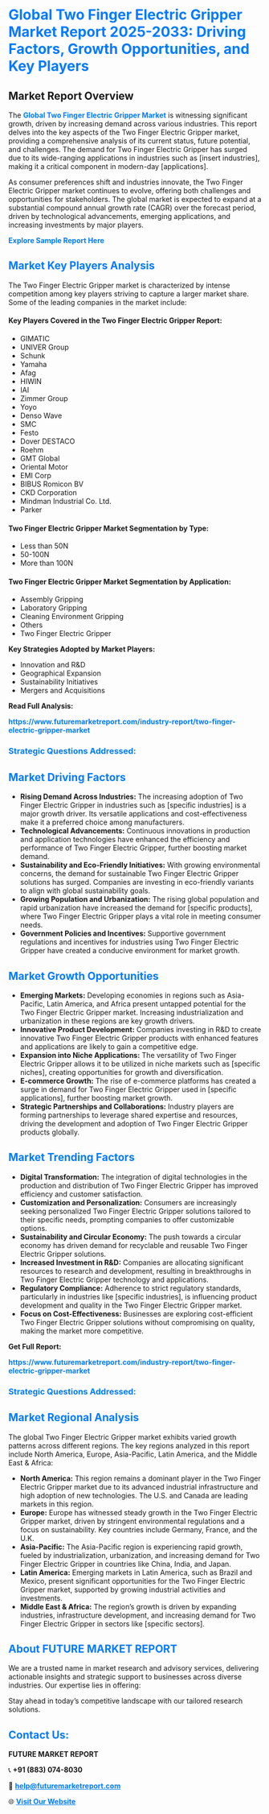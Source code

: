 <h1 style="color: #007BFF;">Global Two Finger Electric Gripper Market Report 2025-2033: Driving Factors, Growth Opportunities, and Key Players</h1>

<section id="overview">
<h2>Market Report Overview</h2>
<p>The <a href="https://www.futuremarketreport.com/industry-report/two-finger-electric-gripper-market" style="color: #007BFF; text-decoration: none;"><strong>Global Two Finger Electric Gripper Market</strong></a> is witnessing significant growth, driven by increasing demand across various industries. This report delves into the key aspects of the Two Finger Electric Gripper market, providing a comprehensive analysis of its current status, future potential, and challenges. The demand for Two Finger Electric Gripper has surged due to its wide-ranging applications in industries such as [insert industries], making it a critical component in modern-day [applications].</p>
<p>As consumer preferences shift and industries innovate, the Two Finger Electric Gripper market continues to evolve, offering both challenges and opportunities for stakeholders. The global market is expected to expand at a substantial compound annual growth rate (CAGR) over the forecast period, driven by technological advancements, emerging applications, and increasing investments by major players.</p>
</section>

<section id="overview">
<p><a href="https://www.futuremarketreport.com/request-sample/reportId=112509" style="color: #007BFF; text-decoration: none;"><strong>Explore Sample Report Here</strong></a></p>
</section>

<section id="key-players">
<h2 style="color: #007BFF;">Market Key Players Analysis</h2>
<p>The Two Finger Electric Gripper market is characterized by intense competition among key players striving to capture a larger market share. Some of the leading companies in the market include:</p>
<h4>Key Players Covered in the Two Finger Electric Gripper Report:</h4>
<ul><li>GIMATIC</li><li>UNIVER Group</li><li>Schunk</li><li>Yamaha</li><li>Afag</li><li>HIWIN</li><li>IAI</li><li>Zimmer Group</li><li>Yoyo</li><li>Denso Wave</li><li>SMC</li><li>Festo</li><li>Dover DESTACO</li><li>Roehm</li><li>GMT Global</li><li>Oriental Motor</li><li>EMI Corp</li><li>BIBUS Romicon BV</li><li>CKD Corporation</li><li>Mindman Industrial Co. Ltd.</li><li>Parker</li></ul>
<h4>Two Finger Electric Gripper Market Segmentation by Type:</h4>
<ul><li>Less than 50N</li><li>50-100N</li><li>More than 100N</li></ul>

<h4>Two Finger Electric Gripper Market Segmentation by Application:</h4>
<ul><li>Assembly Gripping</li><li>Laboratory Gripping</li><li>Cleaning Environment Gripping</li><li>Others</li><li>Two Finger Electric Gripper</li></ul>
<p><strong>Key Strategies Adopted by Market Players:</strong></p>
<ul>
<li>Innovation and R&D</li>
<li>Geographical Expansion</li>
<li>Sustainability Initiatives</li>
<li>Mergers and Acquisitions</li>
</ul>
</section>

<section>
<p><strong>Read Full Analysis: </strong></p><a href="https://www.futuremarketreport.com/industry-report/two-finger-electric-gripper-market" style="color: #007BFF; text-decoration: none;"><strong>https://www.futuremarketreport.com/industry-report/two-finger-electric-gripper-market</strong></a>
<h3 style="color: #007BFF;">Strategic Questions Addressed:</h3>
</section>

<section id="driving-factors">
<h2 style="color: #007BFF;">Market Driving Factors</h2>
<ul>
<li><strong>Rising Demand Across Industries:</strong> The increasing adoption of Two Finger Electric Gripper in industries such as [specific industries] is a major growth driver. Its versatile applications and cost-effectiveness make it a preferred choice among manufacturers.</li>
<li><strong>Technological Advancements:</strong> Continuous innovations in production and application technologies have enhanced the efficiency and performance of Two Finger Electric Gripper, further boosting market demand.</li>
<li><strong>Sustainability and Eco-Friendly Initiatives:</strong> With growing environmental concerns, the demand for sustainable Two Finger Electric Gripper solutions has surged. Companies are investing in eco-friendly variants to align with global sustainability goals.</li>
<li><strong>Growing Population and Urbanization:</strong> The rising global population and rapid urbanization have increased the demand for [specific products], where Two Finger Electric Gripper plays a vital role in meeting consumer needs.</li>
<li><strong>Government Policies and Incentives:</strong> Supportive government regulations and incentives for industries using Two Finger Electric Gripper have created a conducive environment for market growth.</li>
</ul>
</section>

<section id="growth-opportunities">
<h2 style="color: #007BFF;">Market Growth Opportunities</h2>
<ul>
<li><strong>Emerging Markets:</strong> Developing economies in regions such as Asia-Pacific, Latin America, and Africa present untapped potential for the Two Finger Electric Gripper market. Increasing industrialization and urbanization in these regions are key growth drivers.</li>
<li><strong>Innovative Product Development:</strong> Companies investing in R&D to create innovative Two Finger Electric Gripper products with enhanced features and applications are likely to gain a competitive edge.</li>
<li><strong>Expansion into Niche Applications:</strong> The versatility of Two Finger Electric Gripper allows it to be utilized in niche markets such as [specific niches], creating opportunities for growth and diversification.</li>
<li><strong>E-commerce Growth:</strong> The rise of e-commerce platforms has created a surge in demand for Two Finger Electric Gripper used in [specific applications], further boosting market growth.</li>
<li><strong>Strategic Partnerships and Collaborations:</strong> Industry players are forming partnerships to leverage shared expertise and resources, driving the development and adoption of Two Finger Electric Gripper products globally.</li>
</ul>
</section>

<section id="trending-factors">
<h2 style="color: #007BFF;">Market Trending Factors</h2>
<ul>
<li><strong>Digital Transformation:</strong> The integration of digital technologies in the production and distribution of Two Finger Electric Gripper has improved efficiency and customer satisfaction.</li>
<li><strong>Customization and Personalization:</strong> Consumers are increasingly seeking personalized Two Finger Electric Gripper solutions tailored to their specific needs, prompting companies to offer customizable options.</li>
<li><strong>Sustainability and Circular Economy:</strong> The push towards a circular economy has driven demand for recyclable and reusable Two Finger Electric Gripper solutions.</li>
<li><strong>Increased Investment in R&D:</strong> Companies are allocating significant resources to research and development, resulting in breakthroughs in Two Finger Electric Gripper technology and applications.</li>
<li><strong>Regulatory Compliance:</strong> Adherence to strict regulatory standards, particularly in industries like [specific industries], is influencing product development and quality in the Two Finger Electric Gripper market.</li>
<li><strong>Focus on Cost-Effectiveness:</strong> Businesses are exploring cost-efficient Two Finger Electric Gripper solutions without compromising on quality, making the market more competitive.</li>
</ul>
</section>

<section>
<p><strong>Get Full Report: </strong></p><a href="https://www.futuremarketreport.com/industry-report/two-finger-electric-gripper-market" style="color: #007BFF; text-decoration: none;"><strong>https://www.futuremarketreport.com/industry-report/two-finger-electric-gripper-market</strong></a>
<h3 style="color: #007BFF;">Strategic Questions Addressed:</h3>
</section>


<section id="regional-analysis">
<h2 style="color: #007BFF;">Market Regional Analysis</h2>
<p>The global Two Finger Electric Gripper market exhibits varied growth patterns across different regions. The key regions analyzed in this report include North America, Europe, Asia-Pacific, Latin America, and the Middle East & Africa:</p>
<ul>
<li><strong>North America:</strong> This region remains a dominant player in the Two Finger Electric Gripper market due to its advanced industrial infrastructure and high adoption of new technologies. The U.S. and Canada are leading markets in this region.</li>
<li><strong>Europe:</strong> Europe has witnessed steady growth in the Two Finger Electric Gripper market, driven by stringent environmental regulations and a focus on sustainability. Key countries include Germany, France, and the U.K.</li>
<li><strong>Asia-Pacific:</strong> The Asia-Pacific region is experiencing rapid growth, fueled by industrialization, urbanization, and increasing demand for Two Finger Electric Gripper in countries like China, India, and Japan.</li>
<li><strong>Latin America:</strong> Emerging markets in Latin America, such as Brazil and Mexico, present significant opportunities for the Two Finger Electric Gripper market, supported by growing industrial activities and investments.</li>
<li><strong>Middle East & Africa:</strong> The region’s growth is driven by expanding industries, infrastructure development, and increasing demand for Two Finger Electric Gripper in sectors like [specific sectors].</li>
</ul>
</section>

<footer>
<h2 style="color: #007BFF;">About FUTURE MARKET REPORT</h2>
<p>We are a trusted name in market research and advisory services, delivering actionable insights and strategic support to businesses across diverse industries. Our expertise lies in offering:</p>

<p>Stay ahead in today’s competitive landscape with our tailored research solutions.</p>

<h2 style="color: #007BFF;">Contact Us:</h2>
<p><strong>FUTURE MARKET REPORT</strong></p>
<p>📞 <strong>+91 (883) 074-8030</strong></p>
<p>📧 <strong><a href="mailto:help@futuremarketreport.com" style="color: #007BFF;">help@futuremarketreport.com</a></strong></p>
<p>🌐 <strong><a href="https://www.futuremarketreport.com/" style="color: #007BFF;">Visit Our Website</a></strong></p>
</footer>